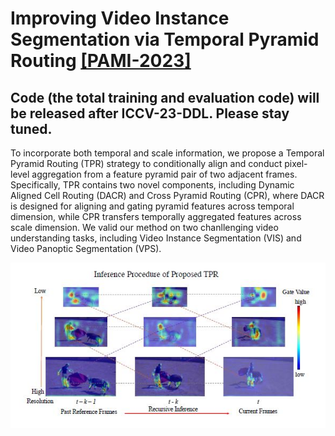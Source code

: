 
#   Improving Video Instance Segmentation via Temporal Pyramid Routing [[PAMI-2023]](https://arxiv.org/abs/2107.13155)

## Code (the total training and evaluation code) will be released after ICCV-23-DDL. Please stay tuned.

To incorporate both temporal and scale information, we propose a Temporal Pyramid Routing (TPR) strategy to conditionally
align and conduct pixel-level aggregation from a feature pyramid pair of two adjacent frames. Specifically, TPR
contains two novel components, including Dynamic Aligned Cell Routing (DACR) and Cross Pyramid Routing (CPR),
where DACR is designed for aligning and gating pyramid features across temporal dimension, while CPR transfers
temporally aggregated features across scale dimension. We valid our method on two chanllenging video understanding tasks, including Video Instance Segmentation (VIS) and Video Panoptic Segmentation (VPS).


![Figure](./fig/TPR.jpg) 
 

